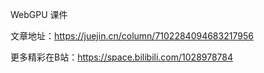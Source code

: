 WebGPU 课件

文章地址：https://juejin.cn/column/7102284094683217956

更多精彩在B站：https://space.bilibili.com/1028978784

